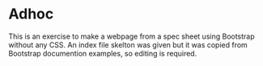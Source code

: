 # Adhoc
This is an exercise to make a webpage from a spec sheet using Bootstrap without any CSS.
An index file skelton was given but it was copied from Bootstrap documention examples, so editing is required.
